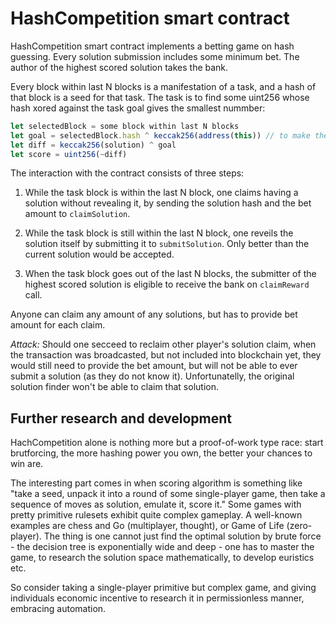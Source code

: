 # HashCompetition smart contract

HashCompetition smart contract implements a betting game on hash guessing. 
Every solution submission includes some minimum bet. 
The author of the highest scored solution takes the bank.

Every block within last N blocks is a manifestation of a task,
and a hash of that block is a seed for that task.
The task is to find some uint256 whose hash xored against the task goal gives the smallest nummber:

```js
let selectedBlock = some block within last N blocks
let goal = selectedBlock.hash ^ keccak256(address(this)) // to make the goal specific for each contract instance
let diff = keccak256(solution) ^ goal
let score = uint256(~diff)
```

The interaction with the contract consists of three steps:

1. While the task block is within the last N block,
one claims having a solution without revealing it,
by sending the solution hash and the bet amount to `claimSolution`.

2. While the task block is still within the last N block, 
one reveils the solution itself by submitting it to `submitSolution`.
Only better than the current solution would be accepted.

3. When the task block goes out of the last N blocks,
the submitter of the highest scored solution
is eligible to receive the bank on `claimReward` call.

Anyone can claim any amount of any solutions, 
but has to provide bet amount for each claim.

*Attack:* Should one secceed to reclaim other player's solution claim, 
when the transaction was broadcasted, but not included into blockchain yet, 
they would still need to provide the bet amount, 
but will not be able to ever submit a solution (as they do not know it).
Unfortunatelly, the original solution finder won't be able to claim that solution.

## Further research and development

HachCompetition alone is nothing more but a proof-of-work type race:
start brutforcing, the more hashing power you own, the better your chances to win are.

The interesting part comes in when scoring algorithm is something like 
"take a seed, unpack it into a round of some single-player game,
then take a sequence of moves as solution, emulate it, score it."
Some games with pretty primitive rulesets exhibit quite complex gameplay. 
A well-known examples are chess and Go (multiplayer, thought), or Game of Life (zero-player).
The thing is one cannot just find the optimal solution by brute force -
the decision tree is exponentially wide and deep - one has to master the game,
to research the solution space mathematically, to develop euristics etc.

So consider taking a single-player primitive but complex game,
and giving individuals economic incentive to research it in permissionless manner,
embracing automation.
